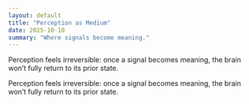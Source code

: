 ```yaml
---
layout: default
title: "Perception as Medium"
date: 2025-10-10
summary: "Where signals become meaning."
---
```


Perception feels irreversible: once a signal becomes meaning, the brain won’t fully return to its prior state.

Perception feels irreversible: once a signal becomes meaning, the brain won’t fully return to its prior state.
